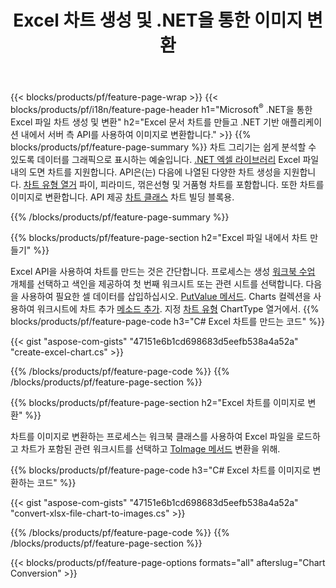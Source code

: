 ﻿---
title: Excel 차트 생성 및 .NET을 통한 이미지 변환
url: /ko/net/chart/
description: C# 소스 코드는 .NET 라이브러리를 사용하여 Microsoft Excel에서 차트 또는 다이어그램을 그리고 변환합니다. 
---
{{< blocks/products/pf/feature-page-wrap >}}
{{< blocks/products/pf/i18n/feature-page-header h1="Microsoft<sup>&reg;</sup> .NET을 통한 Excel 파일 차트 생성 및 변환" h2="Excel 문서 차트를 만들고 .NET 기반 애플리케이션 내에서 서버 측 API를 사용하여 이미지로 변환합니다." >}}
{{% blocks/products/pf/feature-page-summary %}}
차트 그리기는 쉽게 분석할 수 있도록 데이터를 그래픽으로 표시하는 예술입니다. [.NET 엑셀 라이브러리](/cells/net/) Excel 파일 내의 도면 차트를 지원합니다. API은(는) 다음에 나열된 다양한 차트 생성을 지원합니다. [차트 유형 열거](https://reference.aspose.com/cells/net/aspose.cells.charts/charttype) 파이, 피라미드, 꺾은선형 및 거품형 차트를 포함합니다. 또한 차트를 이미지로 변환합니다. API 제공 [차트 클래스](https://reference.aspose.com/cells/net/aspose.cells.charts) 차트 빌딩 블록용.

{{% /blocks/products/pf/feature-page-summary %}}

{{% blocks/products/pf/feature-page-section h2="Excel 파일 내에서 차트 만들기" %}}

Excel API을 사용하여 차트를 만드는 것은 간단합니다. 프로세스는 생성 [워크북 수업](https://reference.aspose.com/cells/net/aspose.cells/workbook) 개체를 선택하고 색인을 제공하여 첫 번째 워크시트 또는 관련 시트를 선택합니다. 다음을 사용하여 필요한 셀 데이터를 삽입하십시오. [PutValue 메서드](https://reference.aspose.com/cells/net/aspose.cells/cell/methods/putvalue/index). Charts 컬렉션을 사용하여 워크시트에 차트 추가 [메소드 추가](https://reference.aspose.com/cells/net/aspose.cells.charts/chartcollection/methods/add). 지정 [차트 유형](https://reference.aspose.com/cells/net/aspose.cells.charts/charttype) ChartType 열거에서.
{{% blocks/products/pf/feature-page-code h3="C# Excel 차트를 만드는 코드" %}}

{{< gist "aspose-com-gists" "47151e6b1cd698683d5eefb538a4a52a" "create-excel-chart.cs" >}}

{{% /blocks/products/pf/feature-page-code %}}
{{% /blocks/products/pf/feature-page-section %}}


{{% blocks/products/pf/feature-page-section h2="Excel 차트를 이미지로 변환" %}}

차트를 이미지로 변환하는 프로세스는 워크북 클래스를 사용하여 Excel 파일을 로드하고 차트가 포함된 관련 워크시트를 선택하고 [ToImage 메서드](https://reference.aspose.com/cells/net/aspose.cells.charts.chart/toimage/methods/7) 변환을 위해.

{{% blocks/products/pf/feature-page-code h3="C# Excel 차트를 이미지로 변환하는 코드" %}}

{{< gist "aspose-com-gists" "47151e6b1cd698683d5eefb538a4a52a" "convert-xlsx-file-chart-to-images.cs" >}}

{{% /blocks/products/pf/feature-page-code %}}
{{% /blocks/products/pf/feature-page-section %}}

{{< blocks/products/pf/feature-page-options formats="all" afterslug="Chart Conversion" >}}